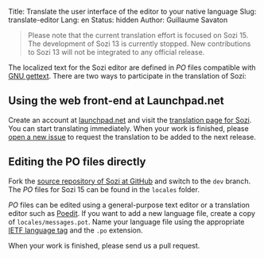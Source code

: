 Title: Translate the user interface of the editor to your native language
Slug: translate-editor
Lang: en
Status: hidden
Author: Guillaume Savaton

> Please note that the current translation effort is focused on Sozi 15.
> The development of Sozi 13 is currently stopped.
> New contributions to Sozi 13 will not be integrated to any official release.

The localized text for the Sozi editor are defined in *PO* files compatible with
[GNU gettext](https://www.gnu.org/software/gettext/).
There are two ways to participate in the translation of Sozi:

Using the web front-end at Launchpad.net
----------------------------------------

Create an account at [launchpad.net](https://launchpad.net/)
and visit the [translation page for Sozi](https://translations.launchpad.net/sozi).
You can start translating immediately.
When your work is finished, please [open a new issue](https://github.com/senshu/Sozi/issues)
to request the translation to be added to the next release.


Editing the PO files directly
-----------------------------

Fork the [source repository of Sozi at GitHub](https://github.com/senshu/Sozi)
and switch to the `dev` branch.
The *PO* files for Sozi 15 can be found in the `locales` folder.

*PO* files can be edited using a general-purpose text editor or a translation editor such as
[Poedit](http://poedit.net/).
If you want to add a new language file, create a copy of `locales/messages.pot`.
Name your language file using the appropriate [IETF language tag](http://www.langtag.net/)
and the `.po` extension.

When your work is finished, please send us a pull request.
